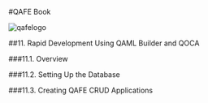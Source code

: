 #QAFE Book

![qafelogo](http://www.qafe.com/wp-content/themes/qafe2013/img/logo.png)

##11. Rapid Development Using QAML Builder and  QOCA

###11.1. Overview

###11.2. Setting Up the Database

###11.3. Creating QAFE CRUD Applications 
